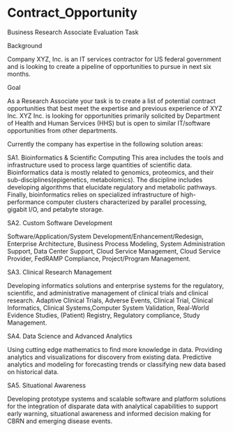 # Contract_Opportunity

Business Research Associate Evaluation Task

Background

Company XYZ, Inc. is an IT services contractor for US federal government and is looking to create a pipeline of opportunities to pursue in next six months.

Goal

As a Research Associate your task is to create a list of potential contract opportunities that best meet the expertise and previous experience of XYZ Inc. XYZ Inc. is looking for opportunities primarily solicited by Department of Health and Human Services (HHS) but is open to similar IT/software opportunities from other departments.

Currently the company has expertise in the following solution areas:

SA1. Bioinformatics & Scientific Computing
This area includes the tools and infrastructure used to process large quantities of scientific data. Bioinformatics data is mostly related to genomics, proteomics, and their sub-disciplines(epigenetics, metabolomics). The discipline includes developing algorithms that elucidate regulatory and metabolic pathways. Finally, bioinformatics relies on specialized infrastructure of high-performance computer clusters characterized by parallel processing, gigabit I/O, and petabyte storage.

SA2. Custom Software Development

Software/Application/System Development/Enhancement/Redesign, Enterprise Architecture, Business Process Modeling, System Administration Support, Data Center Support, Cloud Service Management, Cloud Service Provider, FedRAMP Compliance, Project/Program Management.

SA3. Clinical Research Management

Developing informatics solutions and enterprise systems for the regulatory, scientific, and administrative management of clinical trials and clinical research.
Adaptive Clinical Trials, Adverse Events, Clinical Trial, Clinical Informatics, Clinical Systems,Computer System Validation, Real-World Evidence Studies, (Patient) Registry, Regulatory compliance, Study Management.

SA4. Data Science and Advanced Analytics

Using cutting edge mathematics to find more knowledge in data. Providing analytics and visualizations for discovery from existing data. Predictive analytics and modeling for forecasting trends or classifying new data based on historical data.

SA5. Situational Awareness

Developing prototype systems and scalable software and platform solutions for the integration of disparate data with analytical capabilities to support early warning, situational awareness and informed decision making for CBRN and emerging disease events.
